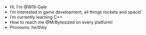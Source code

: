 - Hi, I’m @W1ll-Gale
- I’m interested in game development, all things rockets and space!
- I’m currently learning C++
- How to reach me @MrBytesized on every platform!
- Pronouns: he/they

<!---
W1ll-Gale/W1ll-Gale is a ✨ special ✨ repository because its `README.md` (this file) appears on your GitHub profile.
You can click the Preview link to take a look at your changes.
--->
